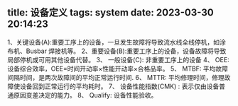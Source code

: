 title: 设备定义
tags: system
date: 2023-03-30 20:14:23
---
1、关键设备(A):重要工序上的设备，一旦发生故障将导致流水线全线停机，如涂布机、Busbar 焊接机等。
2、重要设备(B):重要工序上的设备，设备故障将导致局部停机或可用其他设备代替。
3、 一般设备(C): 非重要工序上的设备<!--more-->
4、 OEE: 设备综合效率，OEE=时间开动率×性能开动率×合格品率。
5、 MTBF: 平均故障间隔时间，是两次故障间的平均正常运行时间.
6、 MTTR: 平均修理时间，修理故障使设备回到正常运行的平均耗时。
7、 设备性能指数(CMK) : 表示仅由设备普通原因变差决定的能力。
8、 Qualify: 设备性能验收。